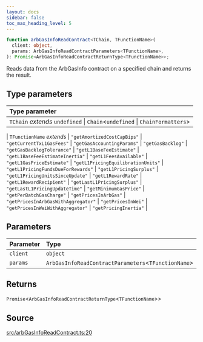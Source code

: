 ```yaml
---
layout: docs
sidebar: false
toc_max_heading_level: 5
---
```


```ts
function arbGasInfoReadContract<TChain, TFunctionName>(
  client: object,
  params: ArbGasInfoReadContractParameters<TFunctionName>,
): Promise<ArbGasInfoReadContractReturnType<TFunctionName>>;
```

Reads data from the ArbGasInfo contract on a specified chain and returns the
result.

## Type parameters

| Type parameter                                                                |
| :---------------------------------------------------------------------------- |
| `TChain` _extends_ `undefined` \| `Chain`\<`undefined` \| `ChainFormatters`\> |

| `TFunctionName` _extends_
\| `"getAmortizedCostCapBips"`
\| `"getCurrentTxL1GasFees"`
\| `"getGasAccountingParams"`
\| `"getGasBacklog"`
\| `"getGasBacklogTolerance"`
\| `"getL1BaseFeeEstimate"`
\| `"getL1BaseFeeEstimateInertia"`
\| `"getL1FeesAvailable"`
\| `"getL1GasPriceEstimate"`
\| `"getL1PricingEquilibrationUnits"`
\| `"getL1PricingFundsDueForRewards"`
\| `"getL1PricingSurplus"`
\| `"getL1PricingUnitsSinceUpdate"`
\| `"getL1RewardRate"`
\| `"getL1RewardRecipient"`
\| `"getLastL1PricingSurplus"`
\| `"getLastL1PricingUpdateTime"`
\| `"getMinimumGasPrice"`
\| `"getPerBatchGasCharge"`
\| `"getPricesInArbGas"`
\| `"getPricesInArbGasWithAggregator"`
\| `"getPricesInWei"`
\| `"getPricesInWeiWithAggregator"`
\| `"getPricingInertia"` |

## Parameters

| Parameter | Type                                                  |
| :-------- | :---------------------------------------------------- |
| `client`  | `object`                                              |
| `params`  | `ArbGasInfoReadContractParameters`\<`TFunctionName`\> |

## Returns

`Promise`\<`ArbGasInfoReadContractReturnType`\<`TFunctionName`\>\>

## Source

[src/arbGasInfoReadContract.ts:20](https://github.com/OffchainLabs/arbitrum-orbit-sdk/blob/cfcbd32d6879cf7817a33b24f062a0fd879ea257/src/arbGasInfoReadContract.ts#L20)
